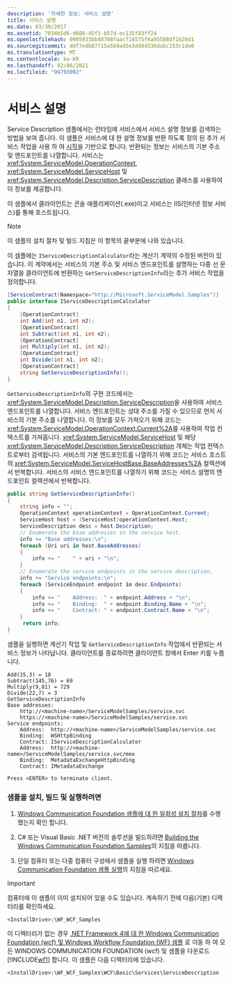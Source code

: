 ```yaml
---
description: '자세한 정보: 서비스 설명'
title: 서비스 설명
ms.date: 03/30/2017
ms.assetid: 7034b5d6-d608-45f3-b57d-ec135f83ff24
ms.openlocfilehash: 0985933bb48708faac716575f6a95588df1620d1
ms.sourcegitcommit: ddf7edb67715a5b9a45e3dd44536dabc153c1de0
ms.translationtype: MT
ms.contentlocale: ko-KR
ms.lasthandoff: 02/06/2021
ms.locfileid: "99793092"
---
```

# <a name="service-description"></a>서비스 설명

Service Description 샘플에서는 런타임에 서비스에서 서비스 설명 정보를 검색하는 방법을 보여 줍니다. 이 샘플은 서비스에 대 한 설명 정보를 반환 하도록 정의 된 추가 서비스 작업을 사용 하 여 [시작](getting-started-sample.md)을 기반으로 합니다. 반환되는 정보는 서비스의 기본 주소 및 엔드포인트를 나열합니다. 서비스는 <xref:System.ServiceModel.OperationContext>, <xref:System.ServiceModel.ServiceHost> 및 <xref:System.ServiceModel.Description.ServiceDescription> 클래스를 사용하여 이 정보를 제공합니다.  
  
 이 샘플에서 클라이언트는 콘솔 애플리케이션(.exe)이고 서비스는 IIS(인터넷 정보 서비스)를 통해 호스트됩니다.  
  
> [!NOTE]
> 이 샘플의 설치 절차 및 빌드 지침은 이 항목의 끝부분에 나와 있습니다.  
  
 이 샘플에는 `IServiceDescriptionCalculator`라는 계산기 계약의 수정된 버전이 있습니다. 이 계약에서는 서비스의 기본 주소 및 서비스 엔드포인트를 설명하는 다중 선 문자열을 클라이언트에 반환하는 `GetServiceDescriptionInfo`라는 추가 서비스 작업을 정의합니다.  
  
```csharp
[ServiceContract(Namespace="http://Microsoft.ServiceModel.Samples")]  
public interface IServiceDescriptionCalculator  
{  
    [OperationContract]  
    int Add(int n1, int n2);  
    [OperationContract]  
    int Subtract(int n1, int n2);  
    [OperationContract]  
    int Multiply(int n1, int n2);  
    [OperationContract]  
    int Divide(int n1, int n2);  
    [OperationContract]  
    string GetServiceDescriptionInfo();  
}  
```  
  
 `GetServiceDescriptionInfo`의 구현 코드에서는 <xref:System.ServiceModel.Description.ServiceDescription>을 사용하여 서비스 엔드포인트를 나열합니다. 서비스 엔드포인트는 상대 주소를 가질 수 있으므로 먼저 서비스의 기본 주소를 나열합니다. 이 정보를 모두 가져오기 위해 코드는 <xref:System.ServiceModel.OperationContext.Current%2A>를 사용하여 작업 컨텍스트를 가져옵니다. <xref:System.ServiceModel.ServiceHost> 및 해당 <xref:System.ServiceModel.Description.ServiceDescription> 개체는 작업 컨텍스트로부터 검색됩니다. 서비스의 기본 엔드포인트를 나열하기 위해 코드는 서비스 호스트의 <xref:System.ServiceModel.ServiceHostBase.BaseAddresses%2A> 컬렉션에서 반복합니다. 서비스의 서비스 엔드포인트를 나열하기 위해 코드는 서비스 설명의 엔드포인트 컬렉션에서 반복합니다.  
  
```csharp
public string GetServiceDescriptionInfo()  
{  
    string info = "";  
    OperationContext operationContext = OperationContext.Current;  
    ServiceHost host = (ServiceHost)operationContext.Host;  
    ServiceDescription desc = host.Description;  
    // Enumerate the base addresses in the service host.  
    info += "Base addresses:\n";  
    foreach (Uri uri in host.BaseAddresses)  
    {  
        info += "    " + uri + "\n";  
    }  
    // Enumerate the service endpoints in the service description.  
    info += "Service endpoints:\n";  
    foreach (ServiceEndpoint endpoint in desc.Endpoints)  
    {  
        info += "    Address:  " + endpoint.Address + "\n";  
        info += "    Binding:  " + endpoint.Binding.Name + "\n";  
        info += "    Contract: " + endpoint.Contract.Name + "\n";  
    }  
     return info;  
}  
```  
  
 샘플을 실행하면 계산기 작업 및 `GetServiceDescriptionInfo` 작업에서 반환되는 서비스 정보가 나타납니다. 클라이언트를 종료하려면 클라이언트 창에서 Enter 키를 누릅니다.  
  
```console  
Add(15,3) = 18  
Subtract(145,76) = 69  
Multiply(9,81) = 729  
Divide(22,7) = 3  
GetServiceDescriptionInfo  
Base addresses:  
    http://<machine-name>/ServiceModelSamples/service.svc  
    https://<machine-name>/ServiceModelSamples/service.svc  
Service endpoints:  
    Address:  http://<machine-name>/ServiceModelSamples/service.svc  
    Binding:  WSHttpBinding  
    Contract: IServiceDescriptionCalculator  
    Address:  http://<machine-name>/ServiceModelSamples/service.svc/mex  
    Binding:  MetadataExchangeHttpBinding  
    Contract: IMetadataExchange  
  
Press <ENTER> to terminate client.  
```  
  
### <a name="to-set-up-build-and-run-the-sample"></a>샘플을 설치, 빌드 및 실행하려면  
  
1. [Windows Communication Foundation 샘플에 대 한 일회성 설치 절차](one-time-setup-procedure-for-the-wcf-samples.md)를 수행 했는지 확인 합니다.  
  
2. C# 또는 Visual Basic .NET 버전의 솔루션을 빌드하려면 [Building the Windows Communication Foundation Samples](building-the-samples.md)의 지침을 따릅니다.  
  
3. 단일 컴퓨터 또는 다중 컴퓨터 구성에서 샘플을 실행 하려면 [Windows Communication Foundation 샘플 실행](running-the-samples.md)의 지침을 따르세요.  
  
> [!IMPORTANT]
> 컴퓨터에 이 샘플이 이미 설치되어 있을 수도 있습니다. 계속하기 전에 다음(기본) 디렉터리를 확인하세요.  
>
> `<InstallDrive>:\WF_WCF_Samples`  
>
> 이 디렉터리가 없는 경우 [.NET Framework 4에 대 한 Windows Communication Foundation (wcf) 및 Windows Workflow Foundation (WF) 샘플](https://www.microsoft.com/download/details.aspx?id=21459) 로 이동 하 여 모든 WINDOWS COMMUNICATION FOUNDATION (wcf) 및 샘플을 다운로드 [!INCLUDE[wf1](../../../../includes/wf1-md.md)] 합니다. 이 샘플은 다음 디렉터리에 있습니다.  
>
> `<InstallDrive>:\WF_WCF_Samples\WCF\Basic\Services\ServiceDescription`  
